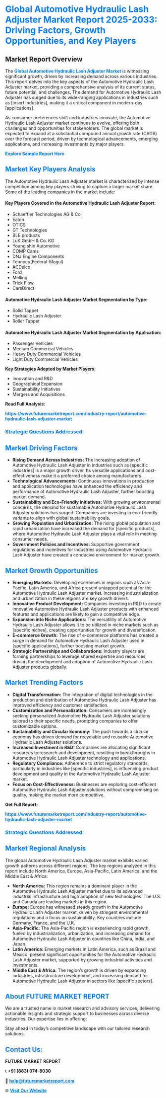 <h1 style="color: #007BFF;">Global Automotive Hydraulic Lash Adjuster Market Report 2025-2033: Driving Factors, Growth Opportunities, and Key Players</h1>

<section id="overview">
<h2>Market Report Overview</h2>
<p>The <a href="https://www.futuremarketreport.com/industry-report/automotive-hydraulic-lash-adjuster-market" style="color: #007BFF; text-decoration: none;"><strong>Global Automotive Hydraulic Lash Adjuster Market</strong></a> is witnessing significant growth, driven by increasing demand across various industries. This report delves into the key aspects of the Automotive Hydraulic Lash Adjuster market, providing a comprehensive analysis of its current status, future potential, and challenges. The demand for Automotive Hydraulic Lash Adjuster has surged due to its wide-ranging applications in industries such as [insert industries], making it a critical component in modern-day [applications].</p>
<p>As consumer preferences shift and industries innovate, the Automotive Hydraulic Lash Adjuster market continues to evolve, offering both challenges and opportunities for stakeholders. The global market is expected to expand at a substantial compound annual growth rate (CAGR) over the forecast period, driven by technological advancements, emerging applications, and increasing investments by major players.</p>
</section>

<section id="overview">
<p><a href="https://www.futuremarketreport.com/request-sample/reportId=60487" style="color: #007BFF; text-decoration: none;"><strong>Explore Sample Report Here</strong></a></p>
</section>

<section id="key-players">
<h2 style="color: #007BFF;">Market Key Players Analysis</h2>
<p>The Automotive Hydraulic Lash Adjuster market is characterized by intense competition among key players striving to capture a larger market share. Some of the leading companies in the market include:</p>
<h4>Key Players Covered in the Automotive Hydraulic Lash Adjuster Report:</h4>
<ul><li>Schaeffler Technologies AG &amp; Co</li><li>Eaton</li><li>OTICS</li><li>GT Technologies</li><li>BLE products</li><li>LuK GmbH &amp; Co. KG</li><li>Young shin Automotive</li><li>COMP Cams</li><li>DNJ Engine Components</li><li>Tenneco(Federal-Mogul)</li><li>ACDelco</li><li>Ford</li><li>Melling</li><li>Trick Flow</li><li>CarsDirect</li></ul>
<h4>Automotive Hydraulic Lash Adjuster Market Segmentation by Type:</h4>
<ul><li>Solid Tappet</li><li>Hydraulic Lash Adjuster</li><li>Roller Tappet</li></ul>

<h4>Automotive Hydraulic Lash Adjuster Market Segmentation by Application:</h4>
<ul><li>Passenger Vehicles</li><li>Medium Commercial Vehicles</li><li>Heavy Duty Commercial Vehicles</li><li>Light Duty Commercial Vehicles</li></ul>
<p><strong>Key Strategies Adopted by Market Players:</strong></p>
<ul>
<li>Innovation and R&D</li>
<li>Geographical Expansion</li>
<li>Sustainability Initiatives</li>
<li>Mergers and Acquisitions</li>
</ul>
</section>

<section>
<p><strong>Read Full Analysis: </strong></p><a href="https://www.futuremarketreport.com/industry-report/automotive-hydraulic-lash-adjuster-market" style="color: #007BFF; text-decoration: none;"><strong>https://www.futuremarketreport.com/industry-report/automotive-hydraulic-lash-adjuster-market</strong></a>
<h3 style="color: #007BFF;">Strategic Questions Addressed:</h3>
</section>

<section id="driving-factors">
<h2 style="color: #007BFF;">Market Driving Factors</h2>
<ul>
<li><strong>Rising Demand Across Industries:</strong> The increasing adoption of Automotive Hydraulic Lash Adjuster in industries such as [specific industries] is a major growth driver. Its versatile applications and cost-effectiveness make it a preferred choice among manufacturers.</li>
<li><strong>Technological Advancements:</strong> Continuous innovations in production and application technologies have enhanced the efficiency and performance of Automotive Hydraulic Lash Adjuster, further boosting market demand.</li>
<li><strong>Sustainability and Eco-Friendly Initiatives:</strong> With growing environmental concerns, the demand for sustainable Automotive Hydraulic Lash Adjuster solutions has surged. Companies are investing in eco-friendly variants to align with global sustainability goals.</li>
<li><strong>Growing Population and Urbanization:</strong> The rising global population and rapid urbanization have increased the demand for [specific products], where Automotive Hydraulic Lash Adjuster plays a vital role in meeting consumer needs.</li>
<li><strong>Government Policies and Incentives:</strong> Supportive government regulations and incentives for industries using Automotive Hydraulic Lash Adjuster have created a conducive environment for market growth.</li>
</ul>
</section>

<section id="growth-opportunities">
<h2 style="color: #007BFF;">Market Growth Opportunities</h2>
<ul>
<li><strong>Emerging Markets:</strong> Developing economies in regions such as Asia-Pacific, Latin America, and Africa present untapped potential for the Automotive Hydraulic Lash Adjuster market. Increasing industrialization and urbanization in these regions are key growth drivers.</li>
<li><strong>Innovative Product Development:</strong> Companies investing in R&D to create innovative Automotive Hydraulic Lash Adjuster products with enhanced features and applications are likely to gain a competitive edge.</li>
<li><strong>Expansion into Niche Applications:</strong> The versatility of Automotive Hydraulic Lash Adjuster allows it to be utilized in niche markets such as [specific niches], creating opportunities for growth and diversification.</li>
<li><strong>E-commerce Growth:</strong> The rise of e-commerce platforms has created a surge in demand for Automotive Hydraulic Lash Adjuster used in [specific applications], further boosting market growth.</li>
<li><strong>Strategic Partnerships and Collaborations:</strong> Industry players are forming partnerships to leverage shared expertise and resources, driving the development and adoption of Automotive Hydraulic Lash Adjuster products globally.</li>
</ul>
</section>

<section id="trending-factors">
<h2 style="color: #007BFF;">Market Trending Factors</h2>
<ul>
<li><strong>Digital Transformation:</strong> The integration of digital technologies in the production and distribution of Automotive Hydraulic Lash Adjuster has improved efficiency and customer satisfaction.</li>
<li><strong>Customization and Personalization:</strong> Consumers are increasingly seeking personalized Automotive Hydraulic Lash Adjuster solutions tailored to their specific needs, prompting companies to offer customizable options.</li>
<li><strong>Sustainability and Circular Economy:</strong> The push towards a circular economy has driven demand for recyclable and reusable Automotive Hydraulic Lash Adjuster solutions.</li>
<li><strong>Increased Investment in R&D:</strong> Companies are allocating significant resources to research and development, resulting in breakthroughs in Automotive Hydraulic Lash Adjuster technology and applications.</li>
<li><strong>Regulatory Compliance:</strong> Adherence to strict regulatory standards, particularly in industries like [specific industries], is influencing product development and quality in the Automotive Hydraulic Lash Adjuster market.</li>
<li><strong>Focus on Cost-Effectiveness:</strong> Businesses are exploring cost-efficient Automotive Hydraulic Lash Adjuster solutions without compromising on quality, making the market more competitive.</li>
</ul>
</section>

<section>
<p><strong>Get Full Report: </strong></p><a href="https://www.futuremarketreport.com/industry-report/automotive-hydraulic-lash-adjuster-market" style="color: #007BFF; text-decoration: none;"><strong>https://www.futuremarketreport.com/industry-report/automotive-hydraulic-lash-adjuster-market</strong></a>
<h3 style="color: #007BFF;">Strategic Questions Addressed:</h3>
</section>


<section id="regional-analysis">
<h2 style="color: #007BFF;">Market Regional Analysis</h2>
<p>The global Automotive Hydraulic Lash Adjuster market exhibits varied growth patterns across different regions. The key regions analyzed in this report include North America, Europe, Asia-Pacific, Latin America, and the Middle East & Africa:</p>
<ul>
<li><strong>North America:</strong> This region remains a dominant player in the Automotive Hydraulic Lash Adjuster market due to its advanced industrial infrastructure and high adoption of new technologies. The U.S. and Canada are leading markets in this region.</li>
<li><strong>Europe:</strong> Europe has witnessed steady growth in the Automotive Hydraulic Lash Adjuster market, driven by stringent environmental regulations and a focus on sustainability. Key countries include Germany, France, and the U.K.</li>
<li><strong>Asia-Pacific:</strong> The Asia-Pacific region is experiencing rapid growth, fueled by industrialization, urbanization, and increasing demand for Automotive Hydraulic Lash Adjuster in countries like China, India, and Japan.</li>
<li><strong>Latin America:</strong> Emerging markets in Latin America, such as Brazil and Mexico, present significant opportunities for the Automotive Hydraulic Lash Adjuster market, supported by growing industrial activities and investments.</li>
<li><strong>Middle East & Africa:</strong> The region’s growth is driven by expanding industries, infrastructure development, and increasing demand for Automotive Hydraulic Lash Adjuster in sectors like [specific sectors].</li>
</ul>
</section>

<footer>
<h2 style="color: #007BFF;">About FUTURE MARKET REPORT</h2>
<p>We are a trusted name in market research and advisory services, delivering actionable insights and strategic support to businesses across diverse industries. Our expertise lies in offering:</p>

<p>Stay ahead in today’s competitive landscape with our tailored research solutions.</p>

<h2 style="color: #007BFF;">Contact Us:</h2>
<p><strong>FUTURE MARKET REPORT</strong></p>
<p>📞 <strong>+91 (883) 074-8030</strong></p>
<p>📧 <strong><a href="mailto:help@futuremarketreport.com" style="color: #007BFF;">help@futuremarketreport.com</a></strong></p>
<p>🌐 <strong><a href="https://www.futuremarketreport.com/" style="color: #007BFF;">Visit Our Website</a></strong></p>
</footer>